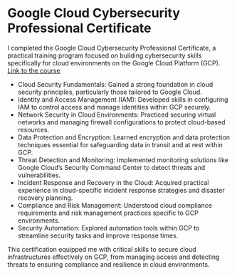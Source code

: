 # Google Cloud Cybersecurity Professional Certificate
I completed the Google Cloud Cybersecurity Professional Certificate, a practical training program focused on building cybersecurity skills specifically for cloud environments on the Google Cloud Platform (GCP).
[Link to the course](https://www.coursera.org/professional-certificates/google-cloud-cybersecurity-certificate?utm_medium=sem&utm_source=gg&utm_campaign=B2C_EMEA__coursera_FTCOF_career-academy_pmax-multiple-audiences-country-multi-set2&campaignid=20882109092&adgroupid=&device=c&keyword=&matchtype=&network=x&devicemodel=&adposition=&creativeid=&hide_mobile_promo&gad_source=1&gclid=Cj0KCQiA57G5BhDUARIsACgCYnxbXECLIUBnx6ZLBmMmIX6j_1c7QiqFIDAhM9JHbh4dgHNfNU_m9RQaAhbzEALw_wcB)

- Cloud Security Fundamentals: Gained a strong foundation in cloud security principles, particularly those tailored to Google Cloud.
- Identity and Access Management (IAM): Developed skills in configuring IAM to control access and manage identities within GCP securely.
- Network Security in Cloud Environments: Practiced securing virtual networks and managing firewall configurations to protect cloud-based resources.
- Data Protection and Encryption: Learned encryption and data protection techniques essential for safeguarding data in transit and at rest within GCP.
- Threat Detection and Monitoring: Implemented monitoring solutions like Google Cloud’s Security Command Center to detect threats and vulnerabilities.
- Incident Response and Recovery in the Cloud: Acquired practical experience in cloud-specific incident response strategies and disaster recovery planning.
- Compliance and Risk Management: Understood cloud compliance requirements and risk management practices specific to GCP environments.
- Security Automation: Explored automation tools within GCP to streamline security tasks and improve response times.

This certification equipped me with critical skills to secure cloud infrastructures effectively on GCP, from managing access and detecting threats to ensuring compliance and resilience in cloud environments.
